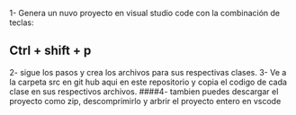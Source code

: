 1- Genera un nuvo proyecto en visual studio code con la combinación de teclas:
## Ctrl + shift + p 

2- sigue los pasos y crea los archivos para sus respectivas clases.
3- Ve a la carpeta src en git hub aqui en este repositorio y copia el codigo de cada clase en sus respectivos archivos.
####4- tambien puedes descargar el proyecto como zip, descomprimirlo y arbrir el proyecto entero en vscode
